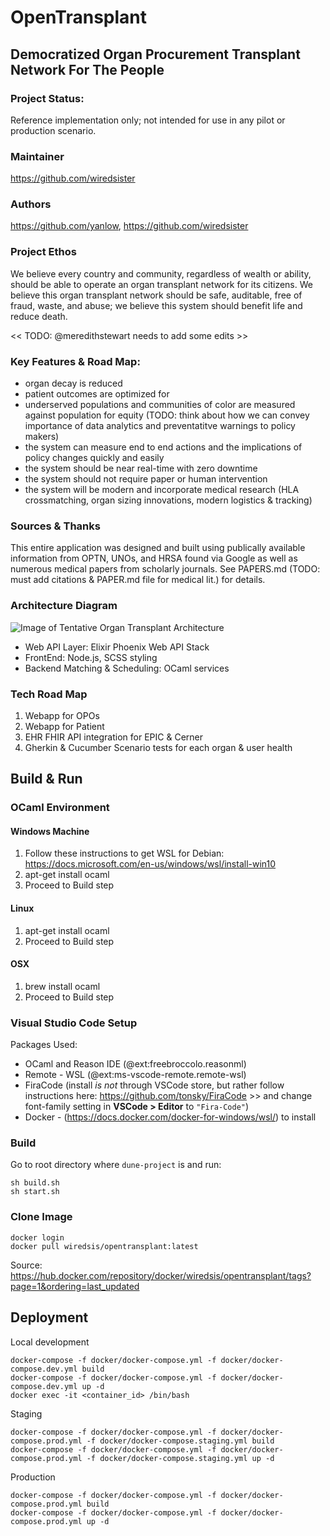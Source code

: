 
# OpenTransplant

## Democratized Organ Procurement Transplant Network For The People

### Project Status: 

Reference implementation only; not intended for use in any pilot or production scenario.

### Maintainer
https://github.com/wiredsister

### Authors
https://github.com/yanlow, https://github.com/wiredsister

### Project Ethos

We believe every country and community, regardless of wealth or ability, should be able to operate an organ transplant network for its citizens. We believe this organ transplant network should be safe, auditable, free of fraud, waste, and abuse; we believe this system should benefit life and reduce death. 

<< TODO: @meredithstewart needs to add some edits >>

### Key Features & Road Map:
- organ decay is reduced
- patient outcomes are optimized for
- underserved populations and communities of color are measured against population for equity (TODO: think about how we can convey importance of data analytics and preventatitve warnings to policy makers)
- the system can measure end to end actions and the implications of policy changes quickly and easily
- the system should be near real-time with zero downtime
- the system should not require paper or human intervention
- the system will be modern and incorporate medical research (HLA crossmatching, organ sizing innovations, modern logistics & tracking)

### Sources & Thanks

This entire application was designed and built using publically available information from OPTN, UNOs, and HRSA found via Google as well as numerous medical papers from scholarly journals. See PAPERS.md (TODO: must add citations & PAPER.md file for medical lit.) for details.

### Architecture Diagram

![Image of Tentative Organ Transplant Architecture](https://user-images.githubusercontent.com/3818802/103159093-38953800-4793-11eb-87c7-090c816c9cc9.jpg)

- Web API Layer: Elixir Phoenix Web API Stack
- FrontEnd: Node.js, SCSS styling
- Backend Matching & Scheduling: OCaml services

### Tech Road Map

1. Webapp for OPOs
2. Webapp for Patient
3. EHR FHIR API integration for EPIC & Cerner
4. Gherkin & Cucumber Scenario tests for each organ & user health

## Build & Run

### OCaml Environment

#### Windows Machine

1. Follow these instructions to get WSL for Debian: 
https://docs.microsoft.com/en-us/windows/wsl/install-win10
2. apt-get install ocaml
3. Proceed to Build step

#### Linux

1. apt-get install ocaml
2. Proceed to Build step

#### OSX

1. brew install ocaml
2. Proceed to Build step

### Visual Studio Code Setup

Packages Used:

- OCaml and Reason IDE (@ext:freebroccolo.reasonml)
- Remote - WSL  (@ext:ms-vscode-remote.remote-wsl)
- FiraCode (install _is not_ through VSCode store, but rather follow instructions here: https://github.com/tonsky/FiraCode >> and change font-family setting in **VSCode > Editor** to `"Fira-Code"`)
- Docker - (https://docs.docker.com/docker-for-windows/wsl/) to install 

### Build

Go to root directory where `dune-project` is and run:

```
sh build.sh
sh start.sh
```

### Clone Image

```
docker login
docker pull wiredsis/opentransplant:latest
```
Source: https://hub.docker.com/repository/docker/wiredsis/opentransplant/tags?page=1&ordering=last_updated

## Deployment

Local development
```
docker-compose -f docker/docker-compose.yml -f docker/docker-compose.dev.yml build
docker-compose -f docker/docker-compose.yml -f docker/docker-compose.dev.yml up -d
docker exec -it <container_id> /bin/bash
```
Staging
```
docker-compose -f docker/docker-compose.yml -f docker/docker-compose.prod.yml -f docker/docker-compose.staging.yml build
docker-compose -f docker/docker-compose.yml -f docker/docker-compose.prod.yml -f docker/docker-compose.staging.yml up -d
```
Production
```
docker-compose -f docker/docker-compose.yml -f docker/docker-compose.prod.yml build
docker-compose -f docker/docker-compose.yml -f docker/docker-compose.prod.yml up -d
```
